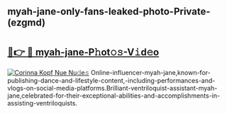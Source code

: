 ## myah-jane-only-fans​-leaked-photo​-Private-(ezgmd)


# <h2><a href="https://mediaupload.pro?title=myah-jane&ref=git">🔗👉 🔴 myah-jane-P𝚑ot𝚘𝚜-V𝚒d𝚎o</a></h2>

[![Corinna Kopf Nue Nu𝚍e𝚜](https://i.imgur.com/0qMVB7G.gif)](https://mediaupload.pro?title=myah-jane&ref=git)
Online-influencer-myah-jane,known-for-publishing-dance-and-lifestyle-content,-including-performances-and-vlogs-on-social-media-platforms.Brilliant-ventriloquist-assistant-myah-jane,celebrated-for-their-exceptional-abilities-and-accomplishments-in-assisting-ventriloquists.  